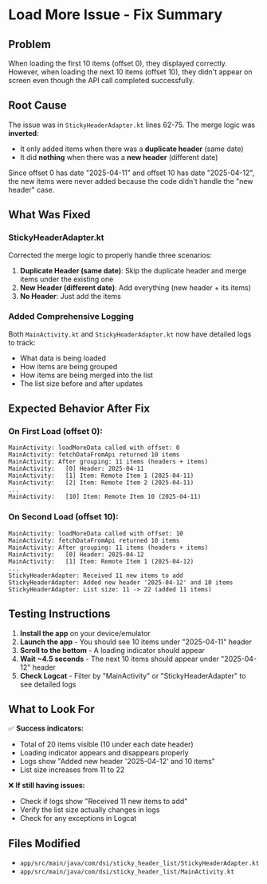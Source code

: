 # Load More Issue - Fix Summary

## Problem
When loading the first 10 items (offset 0), they displayed correctly. However, when loading the next 10 items (offset 10), they didn't appear on screen even though the API call completed successfully.

## Root Cause
The issue was in `StickyHeaderAdapter.kt` lines 62-75. The merge logic was **inverted**:
- It only added items when there was a **duplicate header** (same date)
- It did **nothing** when there was a **new header** (different date)

Since offset 0 has date "2025-04-11" and offset 10 has date "2025-04-12", the new items were never added because the code didn't handle the "new header" case.

## What Was Fixed

### StickyHeaderAdapter.kt
Corrected the merge logic to properly handle three scenarios:

1. **Duplicate Header (same date)**: Skip the duplicate header and merge items under the existing one
2. **New Header (different date)**: Add everything (new header + its items)
3. **No Header**: Just add the items

### Added Comprehensive Logging
Both `MainActivity.kt` and `StickyHeaderAdapter.kt` now have detailed logs to track:
- What data is being loaded
- How items are being grouped
- How items are being merged into the list
- The list size before and after updates

## Expected Behavior After Fix

### On First Load (offset 0):
```
MainActivity: loadMoreData called with offset: 0
MainActivity: fetchDataFromApi returned 10 items
MainActivity: After grouping: 11 items (headers + items)
MainActivity:   [0] Header: 2025-04-11
MainActivity:   [1] Item: Remote Item 1 (2025-04-11)
MainActivity:   [2] Item: Remote Item 2 (2025-04-11)
...
MainActivity:   [10] Item: Remote Item 10 (2025-04-11)
```

### On Second Load (offset 10):
```
MainActivity: loadMoreData called with offset: 10
MainActivity: fetchDataFromApi returned 10 items
MainActivity: After grouping: 11 items (headers + items)
MainActivity:   [0] Header: 2025-04-12
MainActivity:   [1] Item: Remote Item 1 (2025-04-12)
...
StickyHeaderAdapter: Received 11 new items to add
StickyHeaderAdapter: Added new header '2025-04-12' and 10 items
StickyHeaderAdapter: List size: 11 -> 22 (added 11 items)
```

## Testing Instructions

1. **Install the app** on your device/emulator
2. **Launch the app** - You should see 10 items under "2025-04-11" header
3. **Scroll to the bottom** - A loading indicator should appear
4. **Wait ~4.5 seconds** - The next 10 items should appear under "2025-04-12" header
5. **Check Logcat** - Filter by "MainActivity" or "StickyHeaderAdapter" to see detailed logs

## What to Look For

✅ **Success indicators:**
- Total of 20 items visible (10 under each date header)
- Loading indicator appears and disappears properly
- Logs show "Added new header '2025-04-12' and 10 items"
- List size increases from 11 to 22

❌ **If still having issues:**
- Check if logs show "Received 11 new items to add"
- Verify the list size actually changes in logs
- Check for any exceptions in Logcat

## Files Modified
- `app/src/main/java/com/dsi/sticky_header_list/StickyHeaderAdapter.kt`
- `app/src/main/java/com/dsi/sticky_header_list/MainActivity.kt`

